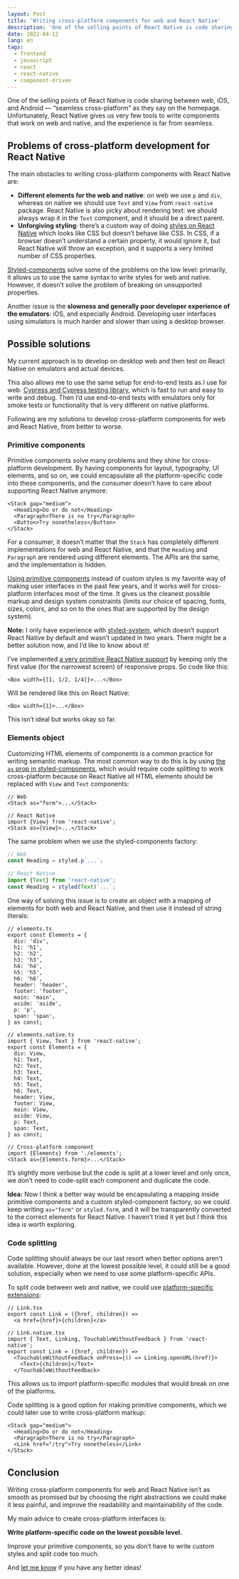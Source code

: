 ```yaml
---
layout: Post
title: 'Writing cross-platform components for web and React Native'
description: 'One of the selling points of React Native is code sharing between web, iOS, and Android — “seamless cross-platform” as they say on the homepage. Unfortunately, React Native gives us very few tools to write components that work on web and native, and the experience is far from seamless.'
date: 2022-04-12
lang: en
tags:
  - frontend
  - javascript
  - react
  - react-native
  - component-driven
---
```


One of the selling points of React Native is code sharing between web, iOS, and Android — “seamless cross-platform” as they say on the homepage. Unfortunately, React Native gives us very few tools to write components that work on web and native, and the experience is far from seamless.

## Problems of cross-platform development for React Native

The main obstacles to writing cross-platform components with React Native are:

* **Different elements for the web and native**: on web we use `p` and `div`, whereas on native we should use `Text` and `View` from `react-native` package. React Native is also picky about rendering text: we should always wrap it in the `Text` component, and it should be a direct parent.
* **Unforgiving styling**: there’s a custom way of doing [styles on React Native](https://reactnative.dev/docs/style) which looks like CSS but doesn’t behave like CSS. In CSS, if a browser doesn’t understand a certain property, it would ignore it, but React Native will throw an exception, and it supports a very limited number of CSS properties.

[Styled-components](https://styled-components.com/docs/basics#react-native) solve some of the problems on the low level: primarily, it allows us to use the same syntax to write styles for web and native. However, it doesn’t solve the problem of breaking on unsupported properties.

Another issue is the **slowness and generally poor developer experience of the emulators**: iOS, and especially Android. Developing user interfaces using simulators is much harder and slower than using a desktop browser.

## Possible solutions

My current approach is to develop on desktop web and then test on React Native on emulators and actual devices.

This also allows me to use the same setup for end-to-end tests as I use for web: [Cypress and Cypress testing library](https://blog.sapegin.me/all/react-testing-4-cypress/), which is fast to run and easy to write and debug. Then I’d use end-to-end tests with emulators only for smoke tests or functionality that is very different on native platforms.

Following are my solutions to develop cross-platform components for web and React Native, from better to worse.

### Primitive components

Primitive components solve many problems and they shine for cross-platform development. By having components for layout, typography, UI elements, and so on, we could encapsulate all the platform-specific code into these components, and the consumer doesn’t have to care about supporting React Native anymore:

```tsx
<Stack gap="medium">
  <Heading>Do or do not</Heading>
  <Paragraph>There is no try</Paragraph>
  <Button>Try nonetheless</Button>
</Stack>
```

For a consumer, it doesn’t matter that the `Stack` has completely different implementations for web and React Native, and that the `Heading` and `Paragraph` are rendered using different elements. The APIs are the same, and the implementation is hidden.

[Using primitive components](https://www.component-driven.dev/) instead of custom styles is my favorite way of making user interfaces in the past few years, and it works well for cross-platform interfaces most of the time. It gives us the cleanest possible markup and design system constraints (limits our choice of spacing, fonts, sizes, colors, and so on to the ones that are supported by the design system).

**Note:** I only have experience with [styled-system](https://styled-system.com/), which doesn’t support React Native by default and wasn’t updated in two years. There might be a better solution now, and I’d like to know about it!

I’ve implemented [a very primitive React Native support](https://gist.github.com/sapegin/991704a876057393efe3a3f74d4c8c47) by keeping only the first value (for the narrowest screen) of responsive props. So code like this:

```tsx
<Box width={[1, 1/2, 1/4]}>...</Box>
```

Will be rendered like this on React Native:

```tsx
<Box width={1}>...</Box>
```

This isn’t ideal but works okay so far.

### Elements object

Customizing HTML elements of components is a common practice for writing semantic markup. The most common way to do this is by using [the `as` prop in styled-components](https://styled-components.com/docs/api#as-polymorphic-prop), which would require code splitting to work cross-platform because on React Native all HTML elements should be replaced with `View` and `Text` components:

```tsx
// Web
<Stack as="form">...</Stack>

// React Native
import {View} from 'react-native';
<Stack as={View}>...</Stack>
```

The same problem when we use the styled-components factory:

```ts
// Web
const Heading = styled.p`...`;

// React Native
import {Text} from 'react-native';
const Heading = styled(Text)`...`;
```

One way of solving this issue is to create an object with a mapping of elements for both web and React Native, and then use it instead of string literals:

```tsx
// elements.ts
export const Elements = {
  div: 'div',
  h1: 'h1',
  h2: 'h2',
  h3: 'h3',
  h4: 'h4',
  h5: 'h5',
  h6: 'h6',
  header: 'header',
  footer: 'footer',
  main: 'main',
  aside: 'aside',
  p: 'p',
  span: 'span',
} as const;

// elements.native.ts
import { View, Text } from 'react-native';
export const Elements = {
  div: View,
  h1: Text,
  h2: Text,
  h3: Text,
  h4: Text,
  h5: Text,
  h6: Text,
  header: View,
  footer: View,
  main: View,
  aside: View,
  p: Text,
  span: Text,
} as const;

// Cross-platform component
import {Elements} from './elements';
<Stack as={Elements.form}>...</Stack>
```

It’s slightly more verbose but the code is split at a lower level and only once, we don’t need to code-split each component and duplicate the code.

**Idea:** Now I think a better way would be encapsulating a mapping inside primitive components and a custom styled-component factory, so we could keep writing `as="form"` or `styled.form`, and it will be transparently converted to the correct elements for React Native. I haven’t tried it yet but I think this idea is worth exploring.

### Code splitting

Code splitting should always be our last resort when better options aren’t available. However, done at the lowest possible level, it could still be a good solution, especially when we need to use some platform-specific APIs.

To split code between web and native, we could use [platform-specific extensions](https://reactnative.dev/docs/platform-specific-code#platform-specific-extensions):

```tsx
// Link.tsx
export const Link = ({href, children}) =>
  <a href={href}>{children}</a>

// Link.native.tsx
import { Text, Linking, TouchableWithoutFeedback } from 'react-native';
export const Link = ({href, children}) =>
  <TouchableWithoutFeedback onPress={() => Linking.openURL(href)}>
    <Text>{children}</Text>
  </TouchableWithoutFeedback>
```

This allows us to import platform-specific modules that would break on one of the platforms.

Code splitting is a good option for making primitive components, which we could later use to write cross-platform markup:

```tsx
<Stack gap="medium">
  <Heading>Do or do not</Heading>
  <Paragraph>There is no try</Paragraph>
  <Link href="/try">Try nonetheless</Link>
</Stack>
```

## Conclusion

Writing cross-platform components for web and React Native isn’t as smooth as promised but by choosing the right abstractions we could make it less painful, and improve the readability and maintainability of the code.

My main advice to create cross-platform interfaces is:

**Write platform-specific code on the lowest possible level.**

Improve your primitive components, so you don’t have to write custom styles and split code too much.

And [let me know](https://twitter.com/iamsapegin) if you have any better ideas!
